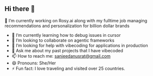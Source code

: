 ## Hi there 👋
 🔭 I’m currently working on Rosy.ai along with my fulltime job managing recommendations and personalization for billion dollar brands 
- 🌱 I’m currently learning how to debug issues in cursor
- 👯 I’m looking to collaborate on agentic frameworks 
- 🤔 I’m looking for help with vibecoding for applications in production 
- 💬 Ask me about my past projects that I have vibecoded 
- 📫 How to reach me: sanjeedanusrat@gmail.com
- 😄 Pronouns: She/Her
- ⚡ Fun fact: I love traveling and visited over 25 countries. 



